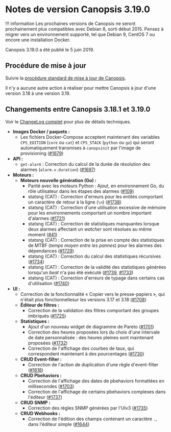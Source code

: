 # Notes de version Canopsis 3.19.0

!!! information
    Les prochaines versions de Canopsis ne seront prochainement plus compatibles avec Debian 8, sorti début 2015. Pensez à migrer vers un environnement supporté, tel que Debian 9, CentOS 7 ou encore une installation Docker.

Canopsis 3.19.0 a été publié le 5 juin 2019.

## Procédure de mise à jour

Suivre la [procédure standard de mise à jour de Canopsis](../guide-administration/mise-a-jour/index.md).

Il n'y a aucune autre action à réaliser pour mettre Canopsis à jour d'une version 3.18 à une version 3.19.

## Changements entre Canopsis 3.18.1 et 3.19.0

Voir le [ChangeLog complet](https://git.canopsis.net/canopsis/canopsis/blob/develop/CHANGELOG.md) pour plus de détails techniques.

*  **Images Docker / paquets :**
    *  Les fichiers Docker-Compose acceptent maintenant des variables `CPS_EDITION` (`core` ou `cat`) et `CPS_STACK` (`python` ou `go`) qui seront automatiquement transmises à `canopsinit` par l'image de provisioning ([#1679](https://git.canopsis.net/canopsis/canopsis/issues/1679))
*  **API :**
    *  `get-alarm` : Correction du calcul de la durée de résolution des alarmes (`alarm.v.duration`) ([#1697](https://git.canopsis.net/canopsis/canopsis/issues/1697))
*  **Moteurs :**
    *  **Moteurs nouvelle génération (Go) :**
        *  Parité avec les moteurs Python : Ajout, en environnement Go, du rôle utilisateur dans les étapes des alarmes ([#109](https://git.canopsis.net/canopsis/go-revolution/issues/109))
        *  statsng (CAT) : Correction d'erreurs pour les entités comportant un caractère de retour à la ligne (`\n`) ([#1738](https://git.canopsis.net/canopsis/canopsis/issues/1738))
        *  statsng (CAT) : Correction d'une utilisation excessive de mémoire pour les environnements comportant un nombre important d'alarmes ([#1721](https://git.canopsis.net/canopsis/canopsis/issues/1721))
        *  statsng (CAT) : Correction de statistiques manquantes lorsque deux alarmes affectant un *watcher* sont résolues au même moment ([#41](https://git.canopsis.net/cat/canopsis-cat/issues/41))
        *  statsng (CAT) : Correction de la prise en compte des statistiques de MTBF (*temps moyen entre les pannes*) pour les alarmes des dépendances ([#1729](https://git.canopsis.net/canopsis/canopsis/issues/1729))
        *  statsng (CAT) : Correction du calcul des statistiques récursives ([#1734](https://git.canopsis.net/canopsis/canopsis/issues/1734))
        *  statsng (CAT) : Correction de la validité des statistiques générées lorsqu'un *beat* n'a pas été exécuté ([#1739](https://git.canopsis.net/canopsis/canopsis/issues/1739), [#1733](https://git.canopsis.net/canopsis/canopsis/issues/1733))
        *  statsng (CAT) : Correction d'erreurs de typage dans certains cas d'utilisation ([#1740](https://git.canopsis.net/canopsis/canopsis/issues/1740))
*  **UI :**
    *  Correction de la fonctionnalité « Copier vers le presse-papiers », qui n'était plus fonctionnellesur les versions 3.17 et 3.18 ([#1708](https://git.canopsis.net/canopsis/canopsis/issues/1708))
    *  **Éditeur de filtres :**
        *  Correction de la validation des filtres comportant des groupes imbriqués ([#1725](https://git.canopsis.net/canopsis/canopsis/issues/1725))
    *  **Statistiques :**
        *  Ajout d'un nouveau widget de diagramme de Pareto ([#1701](https://git.canopsis.net/canopsis/canopsis/issues/1701))
        *  Correction des heures proposées lors du choix d'une intervale de date personnalisée : des heures pleines sont maintenant proposées ([#1732](https://git.canopsis.net/canopsis/canopsis/issues/1732))
        *  Correction de l'affichage des courbes de taux, qui correspondent maintenant à des pourcentages ([#1730](https://git.canopsis.net/canopsis/canopsis/issues/1730))
    *  **CRUD Event-filter :**
        *  Correction de l'action de duplication d'une règle d'event-filter ([#1618](https://git.canopsis.net/canopsis/canopsis/issues/1618))
    *  **CRUD Pbehaviors :**
        *  Correction de l'affichage des dates de pbehaviors formattées en millisecondes ([#1703](https://git.canopsis.net/canopsis/canopsis/issues/1703))
        *  Correction de l'affichage de certains pbehaviors complexes dans l'éditeur ([#1737](https://git.canopsis.net/canopsis/canopsis/issues/1737))
    *  **CRUD SNMP :**
        *  Correction des règles SNMP générées par l'UIv3 ([#1735](https://git.canopsis.net/canopsis/canopsis/issues/1735))
    *  **CRUD Webhooks :**
        *  Correction de l'édition des champs contenant un caractère `.`, dans l'éditeur simple ([#1644](https://git.canopsis.net/canopsis/canopsis/issues/1644))
